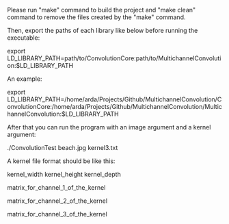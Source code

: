 
Please run "make" command to build the project and "make clean" command to remove the files created by the "make" command.

Then, export the paths of each library like below before running the executable:

export LD_LIBRARY_PATH=path/to/ConvolutionCore:path/to/MultichannelConvolution:$LD_LIBRARY_PATH

An example:

export LD_LIBRARY_PATH=/home/arda/Projects/Github/MultichannelConvolution/ConvolutionCore:/home/arda/Projects/Github/MultichannelConvolution/MultichannelConvolution:$LD_LIBRARY_PATH

After that you can run the program with an image argument and a kernel argument:

./ConvolutionTest beach.jpg kernel3.txt

A kernel file format should be like this:

kernel_width kernel_height kernel_depth

matrix_for_channel_1_of_the_kernel

matrix_for_channel_2_of_the_kernel

matrix_for_channel_3_of_the_kernel
